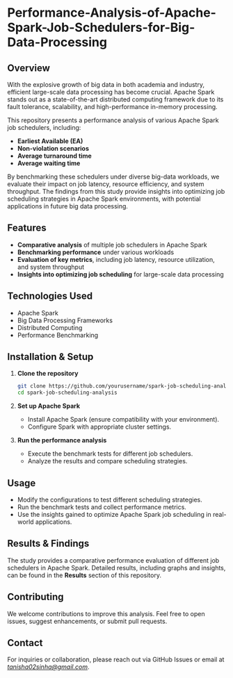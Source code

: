 # Performance-Analysis-of-Apache-Spark-Job-Schedulers-for-Big-Data-Processing

## Overview  
With the explosive growth of big data in both academia and industry, efficient large-scale data processing has become crucial. Apache Spark stands out as a state-of-the-art distributed computing framework due to its fault tolerance, scalability, and high-performance in-memory processing.  

This repository presents a performance analysis of various Apache Spark job schedulers, including:  
- **Earliest Available (EA)**  
- **Non-violation scenarios**  
- **Average turnaround time**  
- **Average waiting time**  

By benchmarking these schedulers under diverse big-data workloads, we evaluate their impact on job latency, resource efficiency, and system throughput. The findings from this study provide insights into optimizing job scheduling strategies in Apache Spark environments, with potential applications in future big data processing.  

## Features  
- **Comparative analysis** of multiple job schedulers in Apache Spark  
- **Benchmarking performance** under various workloads  
- **Evaluation of key metrics**, including job latency, resource utilization, and system throughput  
- **Insights into optimizing job scheduling** for large-scale data processing  

## Technologies Used  
- Apache Spark  
- Big Data Processing Frameworks  
- Distributed Computing  
- Performance Benchmarking  

## Installation & Setup  
1. **Clone the repository**  
   ```bash
   git clone https://github.com/yourusername/spark-job-scheduling-analysis.git
   cd spark-job-scheduling-analysis
   ```  
2. **Set up Apache Spark**  
   - Install Apache Spark (ensure compatibility with your environment).  
   - Configure Spark with appropriate cluster settings.  

3. **Run the performance analysis**  
   - Execute the benchmark tests for different job schedulers.  
   - Analyze the results and compare scheduling strategies.  

## Usage  
- Modify the configurations to test different scheduling strategies.  
- Run the benchmark tests and collect performance metrics.  
- Use the insights gained to optimize Apache Spark job scheduling in real-world applications.  

## Results & Findings  
The study provides a comparative performance evaluation of different job schedulers in Apache Spark. Detailed results, including graphs and insights, can be found in the **Results** section of this repository.  

## Contributing  
We welcome contributions to improve this analysis. Feel free to open issues, suggest enhancements, or submit pull requests.  


## Contact  
For inquiries or collaboration, please reach out via GitHub Issues or email at *tanisha02sinha@gmail.com*.  

